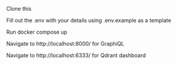 Clone this

Fill out the .env with your details using .env.example as a template

Run docker compose up

Navigate to http://localhost:8000/ for GraphiQL

Navigate to http://localhost:6333/ for Qdrant dashboard

